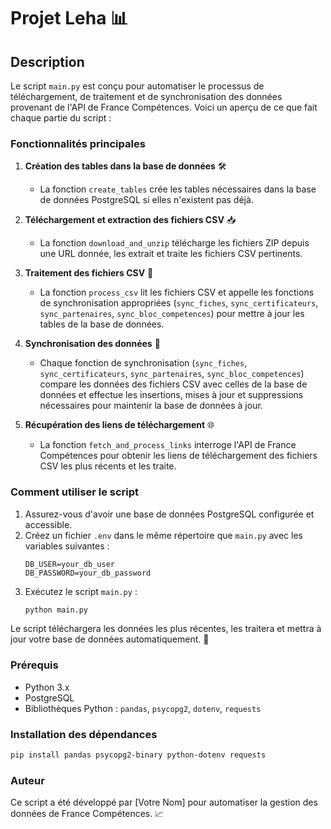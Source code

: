 # Projet Leha 📊

## Description

Le script `main.py` est conçu pour automatiser le processus de téléchargement, de traitement et de synchronisation des données provenant de l'API de France Compétences. Voici un aperçu de ce que fait chaque partie du script :

### Fonctionnalités principales

1. **Création des tables dans la base de données** 🛠️
   - La fonction `create_tables` crée les tables nécessaires dans la base de données PostgreSQL si elles n'existent pas déjà.

2. **Téléchargement et extraction des fichiers CSV** 📥
   - La fonction `download_and_unzip` télécharge les fichiers ZIP depuis une URL donnée, les extrait et traite les fichiers CSV pertinents.

3. **Traitement des fichiers CSV** 📄
   - La fonction `process_csv` lit les fichiers CSV et appelle les fonctions de synchronisation appropriées (`sync_fiches`, `sync_certificateurs`, `sync_partenaires`, `sync_bloc_competences`) pour mettre à jour les tables de la base de données.

4. **Synchronisation des données** 🔄
   - Chaque fonction de synchronisation (`sync_fiches`, `sync_certificateurs`, `sync_partenaires`, `sync_bloc_competences`) compare les données des fichiers CSV avec celles de la base de données et effectue les insertions, mises à jour et suppressions nécessaires pour maintenir la base de données à jour.

5. **Récupération des liens de téléchargement** 🌐
   - La fonction `fetch_and_process_links` interroge l'API de France Compétences pour obtenir les liens de téléchargement des fichiers CSV les plus récents et les traite.

### Comment utiliser le script

1. Assurez-vous d'avoir une base de données PostgreSQL configurée et accessible.
2. Créez un fichier `.env` dans le même répertoire que `main.py` avec les variables suivantes :
   ```
   DB_USER=your_db_user
   DB_PASSWORD=your_db_password
   ```
3. Exécutez le script `main.py` :
   ```bash
   python main.py
   ```

Le script téléchargera les données les plus récentes, les traitera et mettra à jour votre base de données automatiquement. 🚀

### Prérequis

- Python 3.x
- PostgreSQL
- Bibliothèques Python : `pandas`, `psycopg2`, `dotenv`, `requests`

### Installation des dépendances

```bash
pip install pandas psycopg2-binary python-dotenv requests
```

### Auteur

Ce script a été développé par [Votre Nom] pour automatiser la gestion des données de France Compétences. 📈